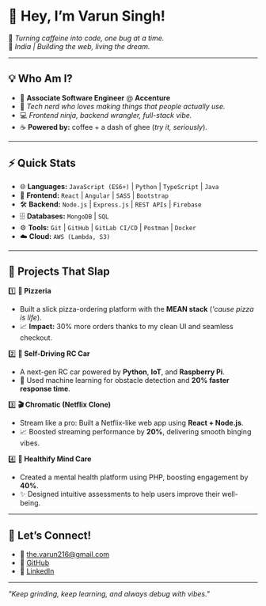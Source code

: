 # 🚀 Hey, I’m Varun Singh!  
🌟 *Turning caffeine into code, one bug at a time.*  
📍 *India | Building the web, living the dream.*  

---

## 💡 Who Am I?  
- 🏢 **Associate Software Engineer** @ **Accenture**  
- 🧠 *Tech nerd who loves making things that people actually use.*  
- 💻 *Frontend ninja, backend wrangler, full-stack vibe.*  
- ☕ **Powered by:** coffee + a dash of ghee (*try it, seriously*).  

---

## ⚡ Quick Stats  
- 🌐 **Languages:** `JavaScript (ES6+)` | `Python` | `TypeScript` | `Java`  
- 🎨 **Frontend:** `React` | `Angular` | `SASS` | `Bootstrap`  
- 🛠 **Backend:** `Node.js` | `Express.js` | `REST APIs` | `Firebase`  
- 🗄️ **Databases:** `MongoDB` | `SQL`  
- ⚙️ **Tools:** `Git` | `GitHub` | `GitLab CI/CD` | `Postman` | `Docker`  
- ☁️ **Cloud:** `AWS (Lambda, S3)`  

---

## 🌟 Projects That Slap  

1️⃣ **🍕 Pizzeria**  
- Built a slick pizza-ordering platform with the **MEAN stack** (*'cause pizza is life*).  
- 📈 **Impact:** 30% more orders thanks to my clean UI and seamless checkout.  

2️⃣ **🚗 Self-Driving RC Car**  
- A next-gen RC car powered by **Python**, **IoT**, and **Raspberry Pi**.  
- 🤖 Used machine learning for obstacle detection and **20% faster response time**.  

3️⃣ **🎬 Chromatic (Netflix Clone)**  
- Stream like a pro: Built a Netflix-like web app using **React + Node.js**.  
- 📈 Boosted streaming performance by **20%**, delivering smooth binging vibes.  

4️⃣ **💚 Healthify Mind Care**  
- Created a mental health platform using PHP, boosting engagement by **40%**.  
- ✨ Designed intuitive assessments to help users improve their well-being.  

---

## 🤙 Let’s Connect!  
- 📧 [the.varun216@gmail.com](mailto:the.varun216@gmail.com)  
- 🔗 [GitHub](https://github.com/varuunnn216)  
- 💼 [LinkedIn](https://linkedin.com/in/varunn216)  

---

*"Keep grinding, keep learning, and always debug with vibes."*

